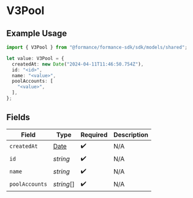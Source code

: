 # V3Pool

## Example Usage

```typescript
import { V3Pool } from "@formance/formance-sdk/sdk/models/shared";

let value: V3Pool = {
  createdAt: new Date("2024-04-11T11:46:50.754Z"),
  id: "<id>",
  name: "<value>",
  poolAccounts: [
    "<value>",
  ],
};
```

## Fields

| Field                                                                                         | Type                                                                                          | Required                                                                                      | Description                                                                                   |
| --------------------------------------------------------------------------------------------- | --------------------------------------------------------------------------------------------- | --------------------------------------------------------------------------------------------- | --------------------------------------------------------------------------------------------- |
| `createdAt`                                                                                   | [Date](https://developer.mozilla.org/en-US/docs/Web/JavaScript/Reference/Global_Objects/Date) | :heavy_check_mark:                                                                            | N/A                                                                                           |
| `id`                                                                                          | *string*                                                                                      | :heavy_check_mark:                                                                            | N/A                                                                                           |
| `name`                                                                                        | *string*                                                                                      | :heavy_check_mark:                                                                            | N/A                                                                                           |
| `poolAccounts`                                                                                | *string*[]                                                                                    | :heavy_check_mark:                                                                            | N/A                                                                                           |